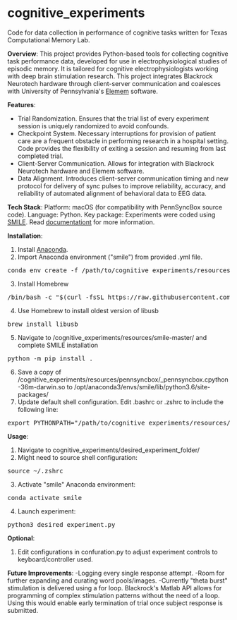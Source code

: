 # cognitive_experiments
Code for data collection in performance of cognitive tasks written for Texas Computational Memory Lab.

**Overview**:
This project provides Python-based tools for collecting cognitive task performance data, developed for use in electrophysiological studies of episodic memory. It is tailored for cognitive electrophysiologists working with deep brain stimulation research. This project integrates Blackrock Neurotech hardware through client-server communication and coalesces with University of Pennsylvania's [Elemem](https://github.com/pennmem/elemem) software.

**Features**:
- Trial Randomization. Ensures that the trial list of every experiment session is uniquely randomized to avoid confounds.
- Checkpoint System. Necessary interruptions for provision of patient care are a frequent obstacle in performing research in a hospital setting. Code provides the flexibility of exiting a session and resuming from last completed trial. 
- Client-Server Communication. Allows for integration with Blackrock Neurotech hardware and Elemem software.
- Data Alignment. Introduces client-server communication timing and new protocol for delivery of sync pulses to improve reliability, accuracy, and reliability of automated alignment of behavioral data to EEG data.

**Tech Stack**:
Platform: macOS (for compatibility with PennSyncBox source code).
Language: Python.
Key package: Experiments were coded using [SMILE](https://github.com/compmem/smile). Read [documentationt](https://smile-docs.readthedocs.io/en/latest/) for more information.

**Installation**:
1) Install [Anaconda](https://anaconda.org/).
2) Import Anaconda environment ("smile") from provided .yml file.
<pre>conda env create -f /path/to/cognitive_experiments/resources/smile-conda-environment.yml</pre>
3) Install Homebrew
<pre>/bin/bash -c "$(curl -fsSL https://raw.githubusercontent.com/Homebrew/install/HEAD/install.sh)"</pre>
4) Use Homebrew to install oldest version of libusb
<pre>brew install libusb</pre>
5) Navigate to /cognitive_experiments/resources/smile-master/ and complete SMILE installation
<pre>python -m pip install .</pre>
6) Save a copy of /cognitive_experiments/resources/pennsyncbox/_pennsyncbox.cpython-36m-darwin.so to /opt/anaconda3/envs/smile/lib/python3.6/site-packages/
7) Update default shell configuration. Edit .bashrc or .zshrc to include the following line:
<pre>export PYTHONPATH="/path/to/cognitive_experiments/resources/smile-master/:$PYTHONPATH"
</pre>

**Usage**:
1) Navigate to cognitive_experiments/desired_experiment_folder/
2) Might need to source shell configuration:
<pre>source ~/.zshrc</pre>
3) Activate "smile" Anaconda environment:
<pre>conda activate smile</pre>
4) Launch experiment:
<pre>python3 desired_experiment.py</pre>

**Optional**:
1) Edit configurations in confuration.py to adjust experiment controls to keyboard/controller used.

**Future Improvements**:
-Logging every single response attempt.
-Room for further expanding and curating word pools/images.
-Currently "theta burst" stimulation is delivered using a for loop. Blackrock's Matlab API allows for programming of complex stimulation patterns without the need of a loop. Using this would enable early termination of trial once subject response is submitted.
